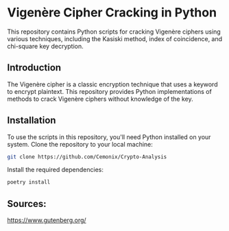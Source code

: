 # Vigenère Cipher Cracking in Python

This repository contains Python scripts for cracking Vigenère ciphers using various techniques, including the Kasiski method, index of coincidence, and chi-square key decryption.

## Introduction

The Vigenère cipher is a classic encryption technique that uses a keyword to encrypt plaintext. This repository provides Python implementations of methods to crack Vigenère ciphers without knowledge of the key.

## Installation

To use the scripts in this repository, you'll need Python installed on your system. Clone the repository to your local machine:

```bash
git clone https://github.com/Cemonix/Crypto-Analysis
```

Install the required dependencies:
```bash
poetry install
```

## Sources:
https://www.gutenberg.org/